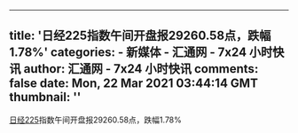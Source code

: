 
---
title: '日经225指数午间开盘报29260.58点，跌幅1.78%'
categories: 
    - 新媒体
    - 汇通网 - 7x24 小时快讯
author: 汇通网 - 7x24 小时快讯
comments: false
date: Mon, 22 Mar 2021 03:44:14 GMT
thumbnail: ''
---

<div>   
<span class="popup-keyword" onmouseenter="showHq('0',this)" onmouseleave="closeHq(this)"><a class="keywords" href="http://news.fx678.com/keyword/100110" target="_blank">日经225</a></span>指数午间开盘报29260.58点，跌幅1.78%
                                                                                                  
</div>
            